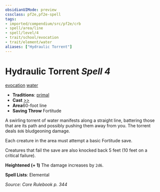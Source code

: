 ```yaml
---
obsidianUIMode: preview
cssclass: pf2e,pf2e-spell
tags:
- imported/compendium/src/pf2e/crb
- spell/area/line
- spell/level/4
- trait/school/evocation
- trait/element/water
aliases: ["Hydraulic Torrent"]
---
```

# Hydraulic Torrent *Spell 4*   
[evocation](evocation.md)  [water](water.md)  

- **Traditions**: [primal](primal.md)
- **Cast** [>>](chapter-9-playing-the-game.md#Actions "Two-Action") 
- **Area**60-foot line
- **Saving Throw** Fortitude

A swirling torrent of water manifests along a straight line, battering those that are its path and possibly pushing them away from you. The torrent deals `8d6` bludgeoning damage.

Each creature in the area must attempt a basic Fortitude save.

Creatures that fail the save are also knocked back 5 feet (10 feet on a critical failure).

**Heightened (+ 1)** The damage increases by `2d6`.

**Spell Lists**: Elemental

*Source: Core Rulebook p. 344*